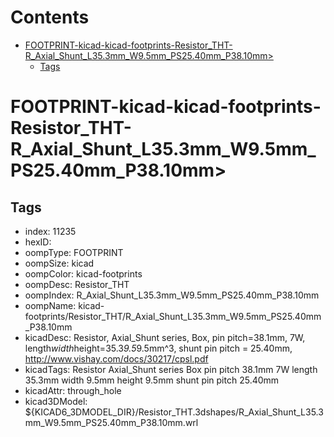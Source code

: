 



Contents
========

* [FOOTPRINT-kicad-kicad-footprints-Resistor_THT-R_Axial_Shunt_L35.3mm_W9.5mm_PS25.40mm_P38.10mm>](#footprint-kicad-kicad-footprints-resistor_tht-r_axial_shunt_l353mm_w95mm_ps2540mm_p3810mm)
	* [Tags](#tags)

# FOOTPRINT-kicad-kicad-footprints-Resistor_THT-R_Axial_Shunt_L35.3mm_W9.5mm_PS25.40mm_P38.10mm>

## Tags

- index: 11235
- hexID: 
- oompType: FOOTPRINT
- oompSize: kicad
- oompColor: kicad-footprints
- oompDesc: Resistor_THT
- oompIndex: R_Axial_Shunt_L35.3mm_W9.5mm_PS25.40mm_P38.10mm
- oompName: kicad-footprints/Resistor_THT/R_Axial_Shunt_L35.3mm_W9.5mm_PS25.40mm_P38.10mm
- kicadDesc: Resistor, Axial_Shunt series, Box, pin pitch=38.1mm, 7W, length*width*height=35.3*9.5*9.5mm^3, shunt pin pitch = 25.40mm, http://www.vishay.com/docs/30217/cpsl.pdf
- kicadTags: Resistor Axial_Shunt series Box pin pitch 38.1mm 7W length 35.3mm width 9.5mm height 9.5mm shunt pin pitch 25.40mm
- kicadAttr: through_hole
- kicad3DModel: ${KICAD6_3DMODEL_DIR}/Resistor_THT.3dshapes/R_Axial_Shunt_L35.3mm_W9.5mm_PS25.40mm_P38.10mm.wrl
